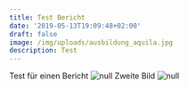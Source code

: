 ```yaml
---
title: Test Bericht
date: '2019-05-13T19:09:48+02:00'
draft: false
image: /img/uploads/ausbildung_aquila.jpg
description: Test
---
```

Test für einen Bericht
![null](/img/uploads/ausbildung_luftaufnahme.jpg)
Zweite Bild
![null](/img/uploads/bild_hangar.jpg)
